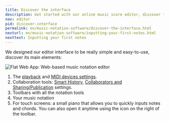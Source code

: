 ```yaml
---
title: Discover the interface
description: Get started with our online music score editor, discover the main elements of our user interface
nav: editor
pid: discover-interface
permalink: en/music-notation-software/discover-the-interface.html
nexturl: en/music-notation-software/inputting-your-first-notes.html
nexttext: Inputting your first notes
---
```


We designed our editor interface to be really simple and easy-to-use, discover its main elements:

![Flat Web App: Web-based music notation editor](/help/assets/img/editor/editor-overview-highlights.png)

1. The [playback](/help/en/music-notation-software/playback.html) and [MIDI devices settings](https://flat.io/midi-devices/setup).
2. Collaboration tools: [Smart History](https://blog.flat.io/introducing-smart-history/), [Collaborators and Sharing/Publication](/help/en/music-notation-software/share-collaborate.html) settings.
3. Toolbars with all the notation tools
4. Your music notation
5. For touch screens: a small piano that allows you to quickly inputs notes and chords. You can also open it anytime using the icon on the right of the toolbar.